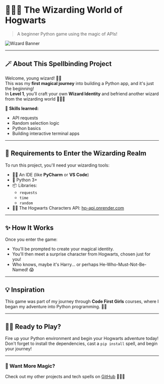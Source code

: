 # 🧙‍♂️✨ The Wizarding World of Hogwarts

> A beginner Python game using the magic of APIs!

![Wizard Banner](https://media.giphy.com/media/l1J9EdzfOSgfyueLm/giphy.gif)

---

## 🪄 About This Spellbinding Project

Welcome, young wizard! 🧹✨  
This was my **first magical journey** into building a Python app, and it's just the beginning!  
In **Level 1**, you’ll craft your own **Wizard Identity** and befriend another wizard from the wizarding world 🧙‍♀️🔮

🧠 **Skills learned:**
- API requests
- Random selection logic
- Python basics
- Building interactive terminal apps

---

## 🧰 Requirements to Enter the Wizarding Realm

To run this project, you'll need your wizarding tools:

- 🧑‍💻 An IDE (like **PyCharm** or **VS Code**)
- 🐍 Python 3+
- 📦 Libraries:
  - `requests`
  - `time`
  - `random`
- 🧙‍♀️ The Hogwarts Characters API: [hp-api.onrender.com](https://hp-api.onrender.com)

---

## ✨ How It Works

Once you enter the game:
- You'll be prompted to create your magical identity.
- You'll then meet a surprise character from Hogwarts, chosen just for you!
- Who knows, maybe it's Harry... or perhaps He-Who-Must-Not-Be-Named! 😱

---

## 💡 Inspiration

This game was part of my journey through **Code First Girls** courses, where I began my adventure into Python programming. 🧠🌟

---

## 🧙‍♂️ Ready to Play?

Fire up your Python environment and begin your Hogwarts adventure today!  
Don't forget to install the dependencies, cast a `pip install` spell, and begin your journey!

---

### 🔗 Want More Magic?

Check out my other projects and tech spells on [GitHub](https://github.com/avchilds) 🧑‍💻✨
